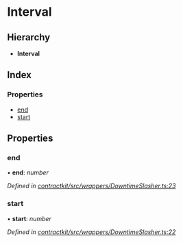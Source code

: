# Interval

## Hierarchy

* **Interval**

## Index

### Properties

* [end](_wrappers_downtimeslasher_.interval.md#end)
* [start](_wrappers_downtimeslasher_.interval.md#start)

## Properties

### end

• **end**: _number_

_Defined in_ [_contractkit/src/wrappers/DowntimeSlasher.ts:23_](https://github.com/celo-org/celo-monorepo/blob/master/packages/sdk/contractkit/src/wrappers/DowntimeSlasher.ts#L23)

### start

• **start**: _number_

_Defined in_ [_contractkit/src/wrappers/DowntimeSlasher.ts:22_](https://github.com/celo-org/celo-monorepo/blob/master/packages/sdk/contractkit/src/wrappers/DowntimeSlasher.ts#L22)


